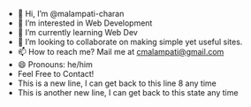 - 👋 Hi, I’m @malampati-charan
- 👀 I’m interested in Web Development
- 🌱 I’m currently learning Web Dev
- 💞️ I’m looking to collaborate on making simple yet useful sites.
- 📫 How to reach me? Mail me at cmalampati@gmail.com
- 😄 Pronouns: he/him
- Feel Free to Contact!
- This is a new line, I can get back to this line 8 any time
- This is another new line, I can get back to this state any time
  

<!---
charan-lee/charan-lee is a ✨ special ✨ repository because its `README.md` (this file) appears on your GitHub profile.
You can click the Preview link to take a look at your changes.
--->
